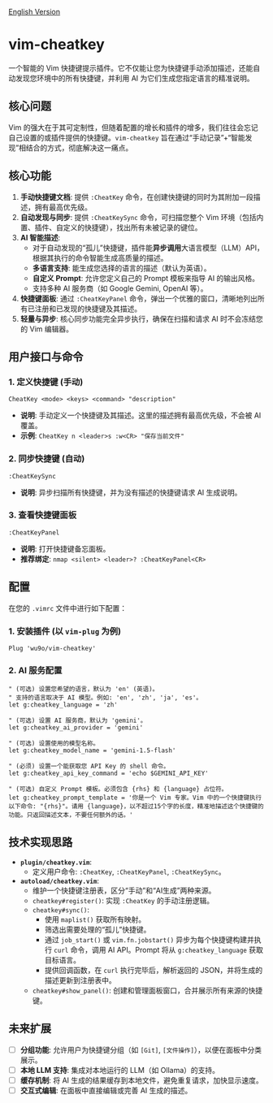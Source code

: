 [English Version](README.md)

# vim-cheatkey

一个智能的 Vim 快捷键提示插件。它不仅能让您为快捷键手动添加描述，还能自动发现您环境中的所有快捷键，并利用 AI 为它们生成您指定语言的精准说明。

## 核心问题

Vim 的强大在于其可定制性，但随着配置的增长和插件的增多，我们往往会忘记自己设置的或插件提供的快捷键。`vim-cheatkey` 旨在通过“手动记录”+“智能发现”相结合的方式，彻底解决这一痛点。

## 核心功能

1.  **手动快捷键文档**: 提供 `:CheatKey` 命令，在创建快捷键的同时为其附加一段描述，拥有最高优先级。
2.  **自动发现与同步**: 提供 `:CheatKeySync` 命令，可扫描您整个 Vim 环境（包括内置、插件、自定义的快捷键），找出所有未被记录的键位。
3.  **AI 智能描述**:
    *   对于自动发现的“孤儿”快捷键，插件能**异步调用**大语言模型（LLM）API，根据其执行的命令智能生成高质量的描述。
    *   **多语言支持**: 能生成您选择的语言的描述（默认为英语）。
    *   **自定义 Prompt**: 允许您定义自己的 Prompt 模板来指导 AI 的输出风格。
    *   支持多种 AI 服务商（如 Google Gemini, OpenAI 等）。
4.  **快捷键面板**: 通过 `:CheatKeyPanel` 命令，弹出一个优雅的窗口，清晰地列出所有已注册和已发现的快捷键及其描述。
5.  **轻量与异步**: 核心同步功能完全异步执行，确保在扫描和请求 AI 时不会冻结您的 Vim 编辑器。

## 用户接口与命令

### 1. 定义快捷键 (手动)

`CheatKey <mode> <keys> <command> "description"`
- **说明**: 手动定义一个快捷键及其描述。这里的描述拥有最高优先级，不会被 AI 覆盖。
- **示例**: `CheatKey n <leader>s :w<CR> "保存当前文件"`

### 2. 同步快捷键 (自动)

`:CheatKeySync`
- **说明**: 异步扫描所有快捷键，并为没有描述的快捷键请求 AI 生成说明。

### 3. 查看快捷键面板

`:CheatKeyPanel`
- **说明**: 打开快捷键备忘面板。
- **推荐绑定**: `nmap <silent> <leader>? :CheatKeyPanel<CR>`

## 配置

在您的 `.vimrc` 文件中进行如下配置：

### 1. 安装插件 (以 `vim-plug` 为例)
```vim
Plug 'wu9o/vim-cheatkey'
```

### 2. AI 服务配置
```vim
" (可选) 设置您希望的语言，默认为 'en' (英语)。
" 支持的语言取决于 AI 模型。例如: 'en', 'zh', 'ja', 'es'。
let g:cheatkey_language = 'zh'

" (可选) 设置 AI 服务商，默认为 'gemini'。
let g:cheatkey_ai_provider = 'gemini'

" (可选) 设置使用的模型名称。
let g:cheatkey_model_name = 'gemini-1.5-flash'

" (必须) 设置一个能获取您 API Key 的 shell 命令。
let g:cheatkey_api_key_command = 'echo $GEMINI_API_KEY'

" (可选) 自定义 Prompt 模板。必须包含 {rhs} 和 {language} 占位符。
let g:cheatkey_prompt_template = '你是一个 Vim 专家。Vim 中的一个快捷键执行以下命令: "{rhs}"。请用 {language}，以不超过15个字的长度，精准地描述这个快捷键的功能。只返回描述文本，不要任何额外的话。'
```

## 技术实现思路

- **`plugin/cheatkey.vim`**:
  - 定义用户命令: `:CheatKey`, `:CheatKeyPanel`, `:CheatKeySync`。
- **`autoload/cheatkey.vim`**:
  - 维护一个快捷键注册表，区分“手动”和“AI生成”两种来源。
  - `cheatkey#register()`: 实现 `:CheatKey` 的手动注册逻辑。
  - `cheatkey#sync()`:
    - 使用 `maplist()` 获取所有映射。
    - 筛选出需要处理的“孤儿”快捷键。
    - 通过 `job_start()` 或 `vim.fn.jobstart()` 异步为每个快捷键构建并执行 `curl` 命令，调用 AI API。Prompt 将从 `g:cheatkey_language` 获取目标语言。
    - 提供回调函数，在 `curl` 执行完毕后，解析返回的 JSON，并将生成的描述更新到注册表中。
  - `cheatkey#show_panel()`: 创建和管理面板窗口，合并展示所有来源的快捷键。

## 未来扩展

- [ ] **分组功能**: 允许用户为快捷键分组（如 `[Git]`, `[文件操作]`），以便在面板中分类展示。
- [ ] **本地 LLM 支持**: 集成对本地运行的 LLM（如 Ollama）的支持。
- [ ] **缓存机制**: 将 AI 生成的结果缓存到本地文件，避免重复请求，加快显示速度。
- [ ] **交互式编辑**: 在面板中直接编辑或完善 AI 生成的描述。
